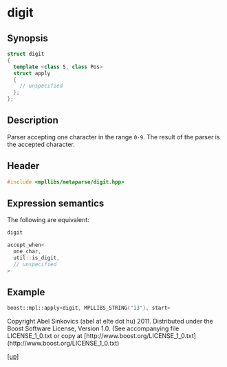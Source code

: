 # digit

## Synopsis

```cpp
struct digit
{
  template <class S, class Pos>
  struct apply
  {
    // unspecified
  };
};
```

## Description

Parser accepting one character in the range `0-9`. The
result of the parser is the accepted character.

## Header

```cpp
#include <mpllibs/metaparse/digit.hpp>
```

## Expression semantics

The following are equivalent:

```cpp
digit

accept_when<
  one_char,
  util::is_digit,
  // unspecified
>
```

## Example

```cpp
boost::mpl::apply<digit, MPLLIBS_STRING("13"), start>
```

<p class="copyright">
Copyright Abel Sinkovics (abel at elte dot hu) 2011.
Distributed under the Boost Software License, Version 1.0.
(See accompanying file LICENSE_1_0.txt or copy at
[http://www.boost.org/LICENSE_1_0.txt](http://www.boost.org/LICENSE_1_0.txt)
</p>

[[up]](reference.html)


